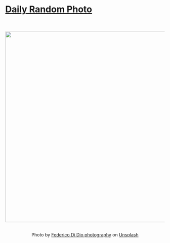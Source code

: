 # [Daily Random Photo](https://www.dailyrandomphoto.com/)

<div align="center">
  <br>
  <br>
  <a href="https://www.dailyrandomphoto.com/p/2021/2021-04-12/"><img src="https://images.unsplash.com/photo-1617103901487-3f2714ec9692?crop=entropy&cs=tinysrgb&fit=max&fm=jpg&ixid=Mnw3NzUwOHwwfDF8cmFuZG9tfHx8fHx8fHx8MTYxODE4NTc5Mg&ixlib=rb-1.2.1&q=80&w=1080" width="600px"></a>
  <br>
  <br>
  <p class="has-text-grey">Photo by <a href="https://unsplash.com/@didiofederico_photographer?utm_source=Daily%20Random%20Photo&amp;utm_medium=referral" target="_blank" rel="noopener noreferrer">Federico Di Dio photography</a> on <a href="https://unsplash.com/photos/XVOBr3F95RY?utm_source=Daily%20Random%20Photo&amp;utm_medium=referral" target="_blank" rel="noopener noreferrer">Unsplash</a></p>
</div>
